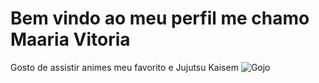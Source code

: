 # Bem vindo ao meu perfil me chamo Maaria Vitoria

Gosto de assistir animes meu favorito e Jujutsu Kaisem
![Gojo](https://pop.proddigital.com.br/wp-content/uploads/sites/8/2024/07/01-1.jpg)
